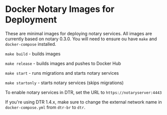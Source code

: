 Docker Notary Images for Deployment
===================================

These are minimal images for deploying notary services.  All images are currently based on notary 0.3.0.  You will need to ensure ou have `make` and `docker-compose` installed.

`make build` - builds images

`make release` - builds images and pushes to Docker Hub

`make start` - runs migrations and starts notary services

`make startonly` - starts notary services (skips migrations)

To enable notary services in DTR, set the URL to `https://notaryserver:4443`

If you're using DTR 1.4.x, make sure to change the external network name in `docker-compose.yml` from `dtr-br` to `dtr`.
